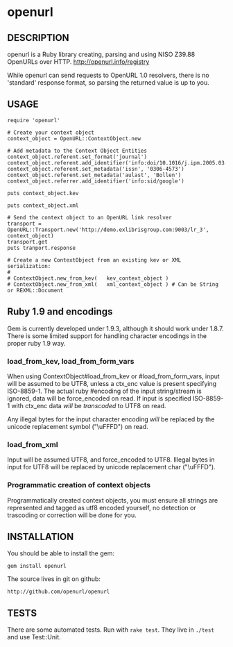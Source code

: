 # openurl

## DESCRIPTION

openurl is a Ruby library creating, parsing and using NISO Z39.88 OpenURLs over 
HTTP. <http://openurl.info/registry>

While openurl can send requests to OpenURL 1.0 resolvers, there is no 'standard'
response format, so parsing the returned value is up to you.

## USAGE
  
    require 'openurl'    
  
    # Create your context object
    context_object = OpenURL::ContextObject.new
  
    # Add metadata to the Context Object Entities
    context_object.referent.set_format('journal')
    context_object.referent.add_identifier('info:doi/10.1016/j.ipm.2005.03.024')
    context_object.referent.set_metadata('issn', '0306-4573')
    context_object.referent.set_metadata('aulast', 'Bollen')
    context_object.referrer.add_identifier('info:sid/google')
    
    puts context_object.kev  
  
    puts context_object.xml  
    
    # Send the context object to an OpenURL link resolver
    transport = OpenURL::Transport.new('http://demo.exlibrisgroup.com:9003/lr_3', context_object)
    transport.get
    puts tranport.response
    
    # Create a new ContextObject from an existing kev or XML serialization:
    #
    # ContextObject.new_from_kev(   kev_context_object )
    # ContextObject.new_from_xml(   xml_context_object ) # Can be String or REXML::Document

## Ruby 1.9 and encodings

Gem is currently developed under 1.9.3, although it should work under 1.8.7.
There is some limited support for handling character encodings in the
proper ruby 1.9 way.

### load_from_kev, load_from_form_vars

When using ContextObject#load_from_kev or #load_from_form_vars, input
will be assumed to be UTF8, unless a ctx_enc value is present specifying 
ISO-8859-1.  The actual ruby #encoding of the input string/stream is ignored,
data will be force_encoded on read. If input is specified ISO-8859-1 with 
ctx_enc data _will_ be _transcoded_ to UTF8 on read. 

Any illegal bytes for the input character encoding _will_ be replaced by
the unicode replacement symbol ("\uFFFD") on read.

### load_from_xml

Input will be assumed UTF8, and force_encoded to UTF8. Illegal bytes in input 
for UTF8 will be replaced by unicode replacement char ("\uFFFD"). 

### Programmatic creation of context objects

Programmatically created context objects, you must ensure all strings are
represented and tagged as utf8 encoded yourself, no detection or trascoding
or correction will be done for you. 


## INSTALLATION

You should be able to install the gem:

    gem install openurl

The source lives in git on github:

    http://github.com/openurl/openurl

## TESTS

There are some automated tests. Run with `rake test`. They live in `./test`
and use Test::Unit.
